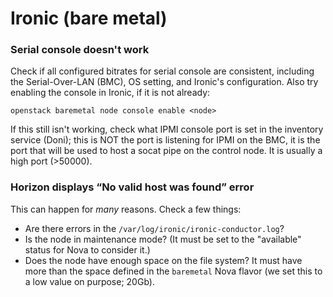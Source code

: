 # Ironic (bare metal)

### **Serial console doesn't work**

Check if all configured bitrates for serial console are consistent, including the Serial-Over-LAN (BMC), OS setting, and Ironic's configuration. Also try enabling the console in Ironic, if it is not already:

```shell
openstack baremetal node console enable <node>
```

If this still isn't working, check what IPMI console port is set in the inventory service (Doni); this is NOT the port is listening for IPMI on the BMC, it is the port that will be used to host a socat pipe on the control node. It is usually a high port (>50000).

### **Horizon displays “No valid host was found” error**

This can happen for _many_ reasons. Check a few things:

* Are there errors in the `/var/log/ironic/ironic-conductor.log`?
* Is the node in maintenance mode? (It must be set to the "available" status for Nova to consider it.)
* Does the node have enough space on the file system? It must have more than the space defined in the `baremetal` Nova flavor (we set this to a low value on purpose; 20Gb).
